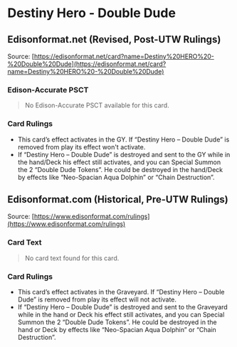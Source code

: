 # Destiny Hero - Double Dude

## Edisonformat.net (Revised, Post-UTW Rulings)

Source: [https://edisonformat.net/card?name=Destiny%20HERO%20-%20Double%20Dude](https://edisonformat.net/card?name=Destiny%20HERO%20-%20Double%20Dude)

### Edison-Accurate PSCT

> No Edison-Accurate PSCT available for this card.

### Card Rulings

*   This card’s effect activates in the GY. If “Destiny Hero – Double Dude” is removed from play its effect won't activate.
*   If “Destiny Hero – Double Dude” is destroyed and sent to the GY while in the hand/Deck his effect still activates, and you can Special Summon the 2 “Double Dude Tokens”. He could be destroyed in the hand/Deck by effects like “Neo-Spacian Aqua Dolphin” or “Chain Destruction”.


## Edisonformat.com (Historical, Pre-UTW Rulings)

Source: [https://www.edisonformat.com/rulings](https://www.edisonformat.com/rulings)

### Card Text

> No card text found for this card.

### Card Rulings

*   This card’s effect activates in the Graveyard. If “Destiny Hero – Double Dude” is removed from play its effect will not activate.
*   If “Destiny Hero – Double Dude” is destroyed and sent to the Graveyard while in the hand or Deck his effect still activates, and you can Special Summon the 2 “Double Dude Tokens”. He could be destroyed in the hand or Deck by effects like “Neo-Spacian Aqua Dolphin” or “Chain Destruction”.


